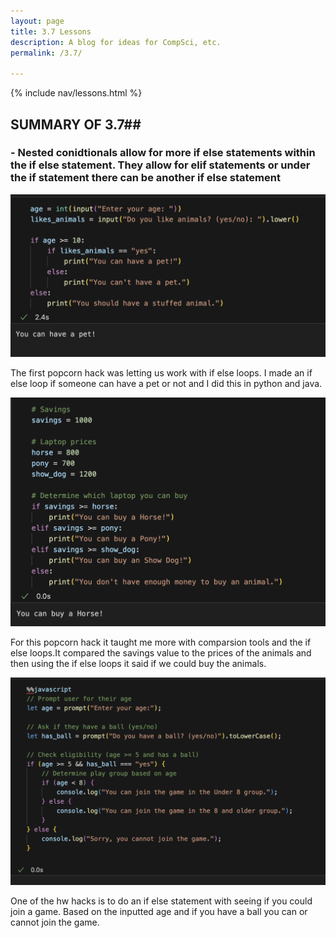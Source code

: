 ```yaml
---
layout: page
title: 3.7 Lessons
description: A blog for ideas for CompSci, etc.
permalink: /3.7/

---
```


{% include nav/lessons.html %}

## SUMMARY OF 3.7##
### - Nested conidtionals allow for more if else statements within the if else statement. They allow for elif statements or under the if statement there can be another if else statement ###

![alt text](image-36.png)

 The first popcorn hack was letting us work with if else loops. I made an if else loop if someone can have a pet or not and I did this in python and java. 

![alt text](image-37.png)

 For this popcorn hack it taught me more with comparsion tools and the if else loops.It compared the savings value to the prices of the animals and then using the if else loops it said if we could buy the animals. 

![alt text](image-38.png)

One of the hw hacks is to do an if else statement with seeing if you could join a game. Based on the inputted age and if you have a ball you can or cannot join the game. 


